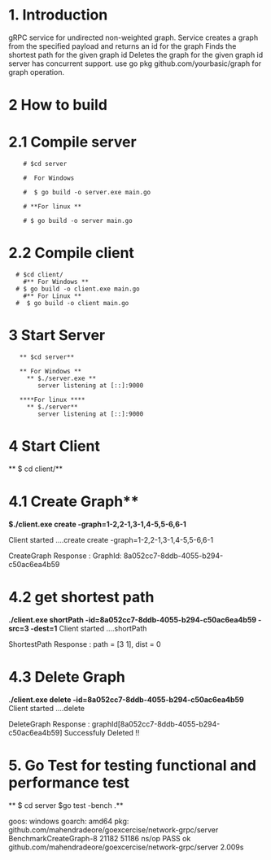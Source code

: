 # 1. Introduction
  gRPC service for undirected non-weighted graph.
    Service creates a graph from the specified payload and returns an id for the graph
    Finds the shortest path for the given graph id
    Deletes the graph for the given graph id
    server  has concurrent support.
    use go pkg github.com/yourbasic/graph for graph operation.
    
# 2 How to build
  # 2.1 Compile server
  
        # $cd server
        
        #  For Windows 
        
        #  $ go build -o server.exe main.go
          
        # **For linux **
        
        # $ go build -o server main.go
         
   # 2.2 Compile client
      # $cd client/
        #** For Windows **
      # $ go build -o client.exe main.go
        #** For Linux **
      #  $ go build -o client main.go
 # 3 Start Server
       ** $cd server**
       
       ** For Windows **
         ** $./server.exe **
            server listening at [::]:9000   
       
       ****For linux ****
         ** $./server**
            server listening at [::]:9000   
          
          
 # 4 Start Client
 
  ** $ cd client/**
   
# 4.1 Create Graph**

**$./client.exe create -graph=1-2,2-1,3-1,4-5,5-6,6-1**

Client started ....create
create -graph=1-2,2-1,3-1,4-5,5-6,6-1

CreateGraph Response : GraphId:  8a052cc7-8ddb-4055-b294-c50ac6ea4b59

# 4.2 get shortest path

**./client.exe shortPath -id=8a052cc7-8ddb-4055-b294-c50ac6ea4b59 -src=3 -dest=1**
Client started ....shortPath

ShortestPath Response :  path = [3 1], dist = 0
                                                                                                                    
# 4.3 Delete Graph

**./client.exe delete  -id=8a052cc7-8ddb-4055-b294-c50ac6ea4b59**
Client started ....delete

DeleteGraph Response :  graphId[8a052cc7-8ddb-4055-b294-c50ac6ea4b59] Successfuly Deleted !!



# 5. Go Test for testing functional and performance test
** $ cd server
 $go test -bench .**

goos: windows
goarch: amd64
pkg: github.com/mahendradeore/goexcercise/network-grpc/server
BenchmarkCreateGraph-8             21182             51186 ns/op
PASS
ok      github.com/mahendradeore/goexcercise/network-grpc/server        2.009s








